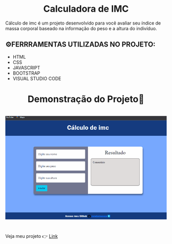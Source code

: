<!DOCTYPE html>
<html lang = "pt-br">
 <meta charset="UTF-8">

 <body>
    <h1 align="center">Calculadora de IMC</h1>
    <p>Cálculo de imc é um projeto desenvolvido para você avaliar seu índice de massa corporal baseado na informação do peso e a altura do indivíduo.</p>
    <h2>⚙️FERRRAMENTAS UTILIZADAS NO PROJETO: </h2>
    <ul>
        <li>HTML</li>
        <li>CSS</li>
        <li>JAVASCRIPT</li>
        <li>BOOTSTRAP</li>
        <li>VISUAL STUDIO CODE</li>
    </ul>
    <h1 align="center">Demonstração do Projeto🔎</h1>
        <br>
        <img src="https://github.com/nandamsouza/IMC/blob/main/img/Anima%C3%A7%C3%A3o_IMC.gif">
        <h1></h1>
     <p> Veja meu projeto 👉  <a href=" https://nandamsouza.github.io/IMC/" target="blank"> Link </a></p>    
 </body>

</html>